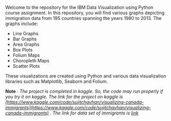 Welcome to the repository for the IBM Data Visualization using Python course assignment. In this repository, you will find various graphs depicting immigration data from 195 countries spanning the years 1980 to 2013. The graphs include:

- Line Graphs
- Bar Graphs
- Area Graphs
- Box Plots
- Folium Maps
- Choropleth Maps
- Scatter Plots

These visualizations are created using Python and various data visualization libraries such as Matplotlib, Seaborn and Folium.

**Note** : *The project is completed in kaggle. So, the code may run properly if you try it on kaggle. The link for the project on kaggle is [https://www.kaggle.com/code/sujitchavhan/visualizing-canada-immigrants](https://www.kaggle.com/code/sujitchavhan/visualizing-canada-immigrants) . The link for data set of immigrants is [link](https://www.kaggle.com/datasets/ammaraahmad/immigration-to-canada)*

